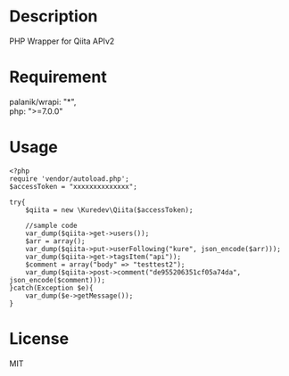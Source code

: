 # Description

PHP Wrapper for Qiita APIv2

# Requirement

palanik/wrapi: "*",    
php: ">=7.0.0"

# Usage

```
<?php
require 'vendor/autoload.php';
$accessToken = "xxxxxxxxxxxxxx";

try{
    $qiita = new \Kuredev\Qiita($accessToken);

    //sample code
    var_dump($qiita->get->users());
    $arr = array();
    var_dump($qiita->put->userFollowing("kure", json_encode($arr)));
    var_dump($qiita->get->tagsItem("api"));
    $comment = array("body" => "testtest2");
    var_dump($qiita->post->comment("de955206351cf05a74da", json_encode($comment)));
}catch(Exception $e){
    var_dump($e->getMessage());
}

```

# License
MIT


